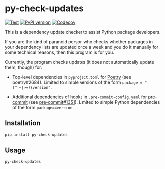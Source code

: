 py-check-updates
================

[![Test](https://github.com/tueda/py-check-updates/workflows/Test/badge.svg?branch=main)](https://github.com/tueda/py-check-updates/actions?query=branch:main)
[![PyPI version](https://badge.fury.io/py/py-check-updates.svg)](https://pypi.org/project/py-check-updates/)
[![Codecov](https://codecov.io/gh/tueda/py-check-updates/branch/main/graph/badge.svg)](https://codecov.io/gh/tueda/py-check-updates)

This is a dependency update checker to assist Python package developers.

If you are the kind of paranoid person who checks whether packages
in your dependency lists are updated once a week
and you do it manually for some technical reasons,
then this program is for you.

Currently, the program checks updates (it does not automatically update them, though) for:

- Top-level dependencies in `pyproject.toml` for [Poetry](https://python-poetry.org/)
  (see [poetry#2684](https://github.com/python-poetry/poetry/issues/2684)).
  Limited to simple versions of the form `package = "(^|~|>=)?version"`.

- Additional dependencies of hooks in `.pre-commit-config.yaml` for [pre-commit](https://pre-commit.com/)
  (see [pre-commit#1351](https://github.com/pre-commit/pre-commit/issues/1351)).
  Limited to simple Python dependencies of the form `package==version`.

Installation
------------

```bash
pip install py-check-updates
```

Usage
-----

```bash
py-check-updates
```
